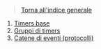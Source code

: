 >[Torna all'indice generale](index.md)
1. [Timers base](timerbase.md)
2. [Gruppi di timers](gruppitimers.md)
3. [Catene di eventi (protocolli)](chaintimers.md)
